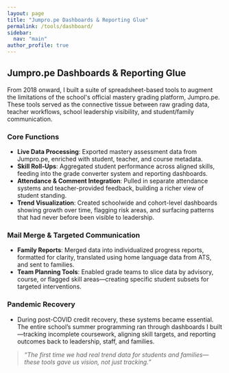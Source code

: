 ```yaml
---
layout: page
title: "Jumpro.pe Dashboards & Reporting Glue"
permalink: /tools/dashboard/
sidebar:
  nav: "main"
author_profile: true
---
```


## Jumpro.pe Dashboards & Reporting Glue

From 2018 onward, I built a suite of spreadsheet-based tools to augment the limitations of the school's official mastery grading platform, Jumpro.pe. These tools served as the connective tissue between raw grading data, teacher workflows, school leadership visibility, and student/family communication.

### Core Functions

- **Live Data Processing**: Exported mastery assessment data from Jumpro.pe, enriched with student, teacher, and course metadata.
- **Skill Roll-Ups**: Aggregated student performance across aligned skills, feeding into the grade converter system and reporting dashboards.
- **Attendance & Comment Integration**: Pulled in separate attendance systems and teacher-provided feedback, building a richer view of student standing.
- **Trend Visualization**: Created schoolwide and cohort-level dashboards showing growth over time, flagging risk areas, and surfacing patterns that had never before been visible to leadership.

### Mail Merge & Targeted Communication

- **Family Reports**: Merged data into individualized progress reports, formatted for clarity, translated using home language data from ATS, and sent to families.
- **Team Planning Tools**: Enabled grade teams to slice data by advisory, course, or flagged skill areas—creating specific student subsets for targeted interventions.

### Pandemic Recovery

- During post-COVID credit recovery, these systems became essential. The entire school’s summer programming ran through dashboards I built—tracking incomplete coursework, aligning skill targets, and reporting outcomes back to leadership, staff, and families.

> _“The first time we had real trend data for students and families—these tools gave us vision, not just tracking.”_

